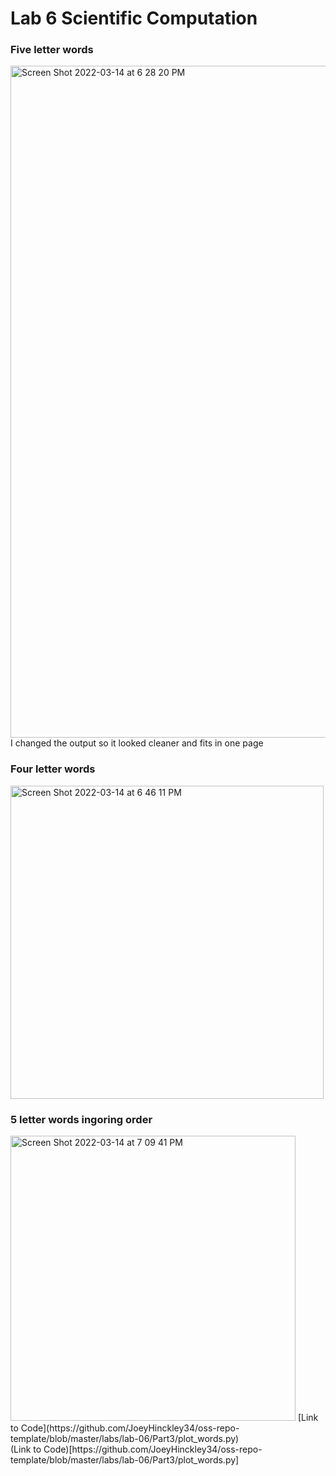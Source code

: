 # Lab 6 Scientific Computation
### Five letter words
<img width="1075" alt="Screen Shot 2022-03-14 at 6 28 20 PM" src="https://user-images.githubusercontent.com/50917542/158271359-71018a19-9609-4d47-9745-00f38889bec7.png">
I changed the output so it looked cleaner and fits in one page


### Four letter words
<img width="501" alt="Screen Shot 2022-03-14 at 6 46 11 PM" src="https://user-images.githubusercontent.com/50917542/158273098-420ec91a-6df3-4683-b622-2efa94c0460c.png">

### 5 letter words ingoring order
<img width="456" alt="Screen Shot 2022-03-14 at 7 09 41 PM" src="https://user-images.githubusercontent.com/50917542/158275393-425cf53f-d15b-426c-aacf-ef6f26a61c88.png">
[Link to Code](https://github.com/JoeyHinckley34/oss-repo-template/blob/master/labs/lab-06/Part3/plot_words.py) <br />
(Link to Code)[https://github.com/JoeyHinckley34/oss-repo-template/blob/master/labs/lab-06/Part3/plot_words.py] <br />

